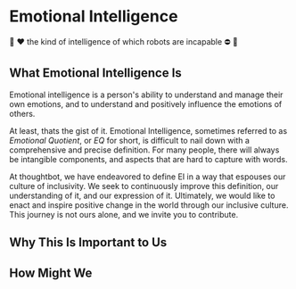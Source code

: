 # Emotional Intelligence
:handshake: :heart: the kind of intelligence of which robots are incapable :no_entry: :robot:

## What Emotional Intelligence Is

Emotional intelligence is a person's ability to understand and manage their own emotions, and to understand and positively influence the emotions of others.

At least, thats the gist of it. Emotional Intelligence, sometimes referred to
as _Emotional Quotient_, or _EQ_ for short, is difficult to nail down with a comprehensive and precise definition. For many people, there will always be intangible components, and aspects that are hard to capture with words.

At thoughtbot, we have endeavored to define EI in a way that espouses our culture of inclusivity. We seek to continuously improve this definition, our
understanding of it, and our expression of it. Ultimately, we would like to enact and inspire positive change in the world through our inclusive culture. This journey is not ours alone, and we invite you to contribute.

## Why This Is Important to Us

## How Might We
